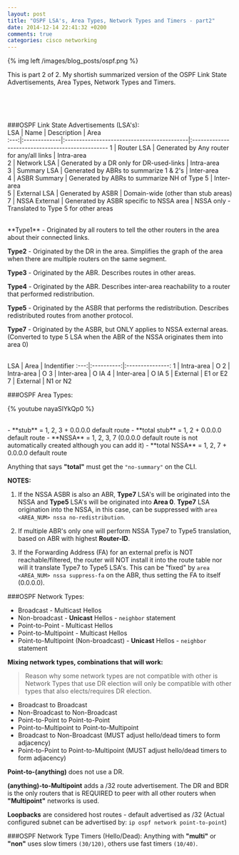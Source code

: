 ```yaml
---
layout: post
title: "OSPF LSA's, Area Types, Network Types and Timers - part2"
date: 2014-12-14 22:41:32 +0200
comments: true
categories: cisco networking
---
```

{% img left /images/blog_posts/ospf.png %}

This is part 2 of 2. My shortish summarized version of the OSPF Link State Advertisements, Area Types, Network Types and Timers.
<!--more-->
<br>
<br>
<br>

###OSPF Link State Advertisements (LSA's):
<br>
 LSA |      Name     |                 Description                 |                       Area                       
:---:|:-------------|:-------------------------------------------|:------------------------------------------------
 1   | Router LSA    |  Generated by Any router for any/all links  |                    Intra-area                    
 2   | Network LSA   |   Generated by a DR only for DR-used-links  |                    Intra-area                    
 3   | Summary LSA   |    Generated by ABRs to summarize 1 & 2's   |                    Inter-area                    
 4   | ASBR Summary  | Generated by ABRs to summarize NH of Type 5 |                    Inter-area                    
 5   | External LSA  |              Generated by ASBR              |        Domain-wide (other than stub areas)       
 7   | NSSA External |   Generated by ASBR specific to NSSA area   | NSSA only - Translated to Type 5 for other areas

<br>
**Type1** - Originated by all routers to tell the other routers in the area about their connected links.

**Type2** - Originated by the DR in the area. Simplifies the graph of the area when there are multiple routers on the same segment.

**Type3** - Originated by the ABR. Describes routes in other areas.

**Type4** - Originated by the ABR. Describes inter-area reachability to a router that performed redistribution.

**Type5** - Originated by the ASBR that performs the redistribution. Describes redistributed routes from another protocol.

**Type7** - Originated by the ASBR, but ONLY applies to NSSA external areas. (Converted to type 5 LSA when the ABR of the NSSA originates them into area 0) 

<br>
LSA |    Area    | Indentifier 
:---:|:----------:|:---------------:
 1   | Intra-area |        O        
 2   | Intra-area |        O        
 3   | Inter-area |       O IA      
 4   | Inter-area |       O IA      
 5   | External   |     E1 or E2    
 7   | External   |     N1 or N2    

###OSPF Area Types:

{% youtube nayaSlYkQp0 %}

<br>
- **stub** = 1, 2, 3 + 0.0.0.0 default route
- **total stub** = 1, 2 + 0.0.0.0 default route
- **NSSA** = 1, 2, 3, 7  (0.0.0.0 default route is not automatically created although you can add it)
- **total NSSA** = 1, 2, 7 + 0.0.0.0 default route

Anything that says **"total"** must get the `"no-summary"` on the CLI.

**NOTES:**

1. If the NSSA ASBR is also an ABR, **Type7** LSA's will be originated into the NSSA and **Type5** LSA's will be originated into **Area 0**. **Type7** LSA origination into the NSSA, in this case, can be suppressed with `area <AREA_NUM> nssa no-redistribution`.

2. If multiple ABR's only one will perform NSSA Type7 to Type5 translation, based on ABR with highest **Router-ID**.

3. If the Forwarding Address (FA) for an external prefix is NOT reachable/filtered, the router will NOT install it into the route table nor will it translate Type7 to Type5 LSA's. This can be "fixed" by `area <AREA_NUM> nssa suppress-fa` on the ABR, thus setting the FA to itself (0.0.0.0).

###OSPF Network Types:
* Broadcast - Multicast Hellos
* Non-broadcast - **Unicast** Hellos - `neighbor` statement
* Point-to-Point - Multicast Hellos
* Point-to-Multipoint - Multicast Hellos
* Point-to-Multipoint (Non-broadcast) - **Unicast** Hellos - `neighbor` statement

**Mixing network types, combinations that will work:**
>Reason why some network types are not compatible with other is Network Types that use DR election will only be compatible with other types that also elects/requires DR election.

* Broadcast to Broadcast
* Non-Broadcast to Non-Broadcast
* Point-to-Point to Point-to-Point
* Point-to-Multipoint to Point-to-Multipoint
* Broadcast to Non-Broadcast (MUST adjust hello/dead timers to form adjacency)
* Point-to-Point to Point-to-Multipoint (MUST adjust hello/dead timers to form adjacency)

**Point-to-(anything)** does not use a DR.

**(anything)-to-Multipoint** adds a /32 route advertisement. The DR and BDR is the only routers that is REQUIRED to peer with all other routers when **"Multipoint"** networks is used.

**Loopbacks** are considered host routes - default advertised as /32 (Actual configured subnet can be advertised by: `ip ospf network point-to-point`)

###OSPF Network Type Timers (Hello/Dead):
Anything with **"multi"** or **"non"** uses slow timers `(30/120)`, others use fast timers `(10/40)`.
